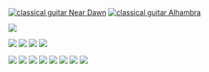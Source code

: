 
[![classical guitar Near Dawn](https://i.ytimg.com/vi/7Bfoa6G7-8c/hqdefault.jpg)](https://youtu.be/7Bfoa6G7-8c "classical guitar near dawn")
[![classical guitar Alhambra](https://i.ytimg.com/vi/vNOcGWV7jYk/hqdefault.jpg)](https://youtu.be/vNOcGWV7jYk "classical guitar Alhambra")

![](hobbies/folkserver.JPG)

![](hobbies/metal-jigsaw1.JPG)
![](hobbies/metal-jigsaw2.JPG)
![](hobbies/metal-jigsaw3.JPG)
![](hobbies/metal-jigsaw4.JPG)

![](hobbies/bab-castle1.jpg)
![](hobbies/bab-castle2.JPG)
![](hobbies/bab-castle3.JPG)
![](hobbies/bicyble.jpg)
![](hobbies/assembly.jpg)
![](hobbies/dis-castle2.JPG)
![](hobbies/dis-castle3.jpg)
![](hobbies/dis-castle4.jpg)

